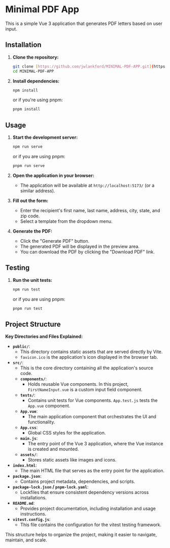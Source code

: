 # Minimal PDF App

This is a simple Vue 3 application that generates PDF letters based on user input.

## Installation

1.  **Clone the repository:**

    ```bash
    git clone [https://github.com/jwlankford/MINIMAL-PDF-APP.git](https://github.com/jwlankford/MINIMAL-PDF-APP.git)
    cd MINIMAL-PDF-APP
    ```

2.  **Install dependencies:**

    ```bash
    npm install
    ```

    or if you're using pnpm:

    ```bash
    pnpm install
    ```

## Usage

1.  **Start the development server:**

    ```bash
    npm run serve
    ```

    or if you are using pnpm:

    ```bash
    pnpm run serve
    ```

2.  **Open the application in your browser:**

    * The application will be available at `http://localhost:5173/` (or a similar address).

3.  **Fill out the form:**

    * Enter the recipient's first name, last name, address, city, state, and zip code.
    * Select a template from the dropdown menu.

4.  **Generate the PDF:**

    * Click the "Generate PDF" button.
    * The generated PDF will be displayed in the preview area.
    * You can download the PDF by clicking the "Download PDF" link.

## Testing

1.  **Run the unit tests:**

    ```bash
    npm run test
    ```

    or if you are using pnpm:

    ```bash
    pnpm run test
    ```

## Project Structure

**Key Directories and Files Explained:**

* **`public/`**:
    * This directory contains static assets that are served directly by Vite.
    * `favicon.ico` is the application's icon displayed in the browser tab.
* **`src/`**:
    * This is the core directory containing all the application's source code.
    * **`components/`**:
        * Holds reusable Vue components. In this project, `FirstNameInput.vue` is a custom input field component.
    * **`tests/`**:
        * Contains unit tests for Vue components. `App.test.js` tests the `App.vue` component.
    * **`App.vue`**:
        * The main application component that orchestrates the UI and functionality.
    * **`App.css`**:
        * Global CSS styles for the application.
    * **`main.js`**:
        * The entry point of the Vue 3 application, where the Vue instance is created and mounted.
    * **`assets/`**:
        * Stores static assets like images and icons.
* **`index.html`**:
    * The main HTML file that serves as the entry point for the application.
* **`package.json`**:
    * Contains project metadata, dependencies, and scripts.
* **`package-lock.json` / `pnpm-lock.yaml`**:
    * Lockfiles that ensure consistent dependency versions across installations.
* **`README.md`**:
    * Provides project documentation, including installation and usage instructions.
* **`vitest.config.js`**:
    * This file contains the configuration for the vitest testing framework.

This structure helps to organize the project, making it easier to navigate, maintain, and scale.
